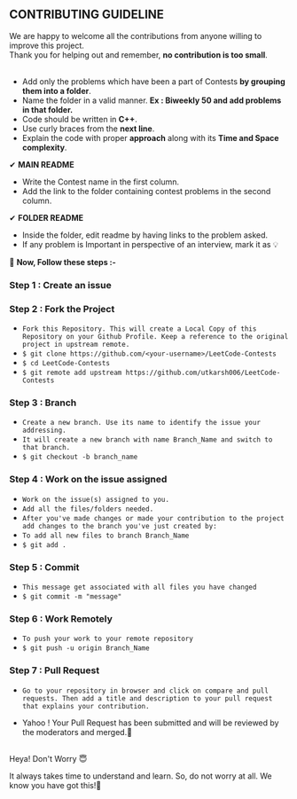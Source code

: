## CONTRIBUTING GUIDELINE
We are happy to welcome all the contributions from anyone willing to improve this project. <br>
Thank you for helping out and remember, **no contribution is too small**. <br>
<br>
- Add only the problems which have been a part of Contests **by grouping them into a folder**.
- Name the folder in a valid manner. **Ex : Biweekly 50 and add problems in that folder.**
- Code should be written in **C++**. 
- Use curly braces from the **next line**.
- Explain the code with proper **approach** along with its **Time and Space complexity**.

✔ **MAIN README**
- Write the Contest name in the first column.
- Add the link to the folder containing contest problems in the second column.

✔ **FOLDER README**
- Inside the folder, edit readme by having links to the problem asked.
- If any problem is Important in perspective of an interview, mark it as 💡

👻 **Now, Follow these steps :-**
### Step 1 : Create an issue
### Step 2 : Fork the Project
- ```Fork this Repository. This will create a Local Copy of this Repository on your Github Profile. Keep a reference to the original project in upstream remote.```
- ```$ git clone https://github.com/<your-username>/LeetCode-Contests```
- ```$ cd LeetCode-Contests```
- ```$ git remote add upstream https://github.com/utkarsh006/LeetCode-Contests```

### Step 3 : Branch
- ```Create a new branch. Use its name to identify the issue your addressing.```
- ```It will create a new branch with name Branch_Name and switch to that branch.```
- ```$ git checkout -b branch_name```

### Step 4 : Work on the issue assigned
- ```Work on the issue(s) assigned to you.```
- ```Add all the files/folders needed.```
- ```After you've made changes or made your contribution to the project add changes to the branch you've just created by:```
- ```To add all new files to branch Branch_Name```
- ```$ git add .```
### Step 5 : Commit
- ```This message get associated with all files you have changed```
- ```$ git commit -m "message"```
### Step 6 : Work Remotely
- ```To push your work to your remote repository```
- ```$ git push -u origin Branch_Name```

### Step 7 : Pull Request
- ```Go to your repository in browser and click on compare and pull requests. Then add a title and description to your pull request that explains your contribution.```

- Yahoo ! Your Pull Request has been submitted and will be reviewed by the moderators and merged.🥳

<br> 
Heya! Don't Worry 😇

It always takes time to understand and learn. So, do not worry at all. We know you have got this!💪 <br>



